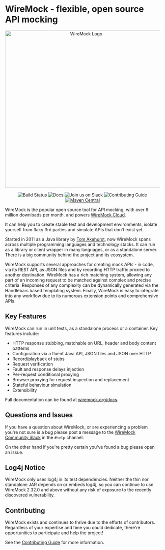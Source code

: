 # WireMock - flexible, open source API mocking

<p align="center">
    <a href="https://wiremock.org" target="_blank">
        <img width="512px" src="https://wiremock.org/images/logos/wiremock/logo_wide.svg" alt="WireMock Logo"/>
    </a>
</p>

<p align="center">
    <a href="https://github.com/tomakehurst/wiremock/actions/workflows/build-and-test.yml">
        <img src="https://github.com/tomakehurst/wiremock/actions/workflows/build-and-test.yml/badge.svg" alt="Build Status"/>
    </a>
    <a href="https://wiremock.org/docs/">
        <img src="https://img.shields.io/static/v1?label=Documentation&message=public&color=green" alt="Docs"/>
    </a>
    <a href="https://slack.wiremock.org/">
        <img src="https://img.shields.io/badge/slack-Join%20us-brightgreen?style=flat&logo=slack" alt="Join us on Slack"/>
    </a>
    <a href="./CONTRIBUTING.md">
        <img src="https://img.shields.io/static/v1?label=Contributing&message=guide&color=orange" alt="Contributing Guide"/>
    </a>
    <a href="https://search.maven.org/artifact/org.wiremock/wiremock">
        <img src="https://img.shields.io/maven-central/v/org.wiremock/wiremock.svg" alt="Maven Central"/>
    </a>
</p>

WireMock is the popular open source tool for API mocking, with over 6 million downloads per month,
and powers [WireMock Cloud](https://www.wiremock.io/comparison?utm_source=github.com&utm_campaign=wiremock-README.md).

It can help you to create stable test and development environments,
isolate yourself from flaky 3rd parties and simulate APIs that don’t exist yet.

Started in 2011 as a Java library by [Tom Akehurst](https://github.com/tomakehurst),
now WireMock spans across multiple programming languages and technology stacks.
It can run as a library or client wrapper in many languages, or as a standalone server.
There is a big community behind the project and its ecosystem.

WireMock supports several approaches for creating mock APIs -
in code, via its REST API, as JSON files and by recording HTTP traffic proxied to another destination.
WireMock has a rich matching system, allowing any part of an incoming request to be matched against complex and precise criteria.
Responses of any complexity can be dynamically generated via the Handlebars based templating system.
Finally, WireMock is easy to integrate into any workflow due to its numerous extension points and comprehensive APIs.

## Key Features

WireMock can run in unit tests, as a standalone process or a container.
Key features include:

- HTTP response stubbing, matchable on URL, header and body content patterns
- Configuration via a fluent Java API, JSON files and JSON over HTTP
- Record/playback of stubs
- Request verification
- Fault and response delays injection
- Per-request conditional proxying
- Browser proxying for request inspection and replacement
- Stateful behaviour simulation
- Extensibility

Full documentation can be found at [wiremock.org/docs](https://wiremock.org/docs).

## Questions and Issues

If you have a question about WireMock, or are experiencing a problem you're not sure is a bug please post a message to the
[WireMock Community Slack](https://slack.wiremock.org) in the `#help` channel.

On the other hand if you're pretty certain you've found a bug please open an issue.

## Log4j Notice

WireMock only uses log4j in its test dependencies. Neither the thin nor standalone JAR depends on or embeds log4j, so
you can continue to use WireMock 2.32.0 and above without any risk of exposure to the recently discovered vulnerability.

## Contributing

WireMock exists and continues to thrive due to the efforts of contributors.
Regardless of your expertise and time you could dedicate,
there're opportunities to participate and help the project!

See the [Contributing Guide](./CONTRIBUTING.md) for more information.
